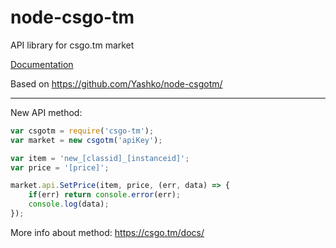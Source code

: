 # node-csgo-tm
API library for csgo.tm market

[Documentation](https://github.com/Yashko/node-csgotm/wiki)

Based on https://github.com/Yashko/node-csgotm/

***

New API method: 

```javascript
var csgotm = require('csgo-tm');
var market = new csgotm('apiKey');

var item = 'new_[classid]_[instanceid]';
var price = '[price]';

market.api.SetPrice(item, price, (err, data) => {
	if(err) return console.error(err);
	console.log(data);
});
```

More info about method: https://csgo.tm/docs/
